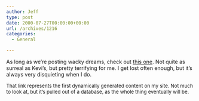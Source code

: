 ```yaml
---
author: Jeff
type: post
date: 2000-07-27T00:00:00+00:00
url: /archives/1216
categories:
  - General

---
```

As long as we&#8217;re posting wacky dreams, check out [this one][1]. Not quite as surreal as Kevi&#8217;s, but pretty terrifying for me. I get lost often enough, but it&#8217;s always very disquieting when I do.

<font size="-1">That link represents the first dynamically generated content on my site. Not much to look at, but it&#8217;s pulled out of a database, as the whole thing eventually will be.</font>

 [1]: http://counterintuitive.org/extras.php3?id=0